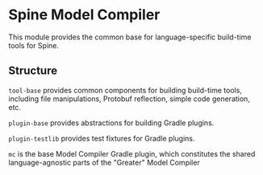 # Spine Model Compiler

This module provides the common base for language-specific build-time tools for Spine.

## Structure

`tool-base` provides common components for building build-time tools, including file manipulations,
Protobuf reflection, simple code generation, etc.

`plugin-base` provides abstractions for building Gradle plugins.

`plugin-testlib` provides test fixtures for Gradle plugins.

`mc` is the base Model Compiler Gradle plugin, which constitutes the shared language-agnostic parts
of the "Greater" Model Compiler
